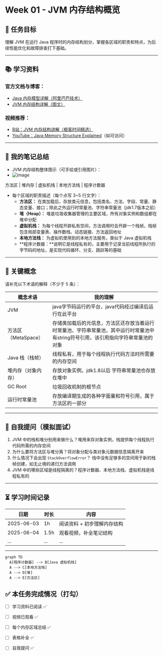 # Week 01 - JVM 内存结构概览

## 📌 任务目标

理解 JVM 在运行 Java 程序时的内存结构划分，掌握各区域的职责和特点，为后续性能优化和故障排查打下基础。

---

## 📚 学习资料

### 官方文档与博客：

- [Java 内存模型详解（阿里巴巴技术）](https://developer.aliyun.com/article/783606)
- [JVM 内存结构详解（图文）](https://www.cnblogs.com/ityouknow/p/12872845.html)

### 视频推荐：

- [B站：JVM 内存结构讲解（极客时间精选）](https://www.bilibili.com/video/BV1Xv411c7RN/)
- [YouTube：Java Memory Structure Explained](https://www.youtube.com/watch?v=Ej_02ICOIgs)（如可访问）

---

## 🧠 我的笔记总结

- JVM 内存结构整体图示（可手绘或引用图片）：
- ![image](https://github.com/user-attachments/assets/b462b79b-9c05-43ff-a195-32899f69d9a3)


方法区 | 堆内存 | 虚拟机栈 | 本地方法栈 | 程序计数器


- 每个区域的职责描述（每个点写 3~5 行文字）：
  - **方法区：** 在类加载后，存放类元信息，包括类名、方法、字段、常量、静态变量、接口；除此之外运行时常量池、字符串常量池（jdk1.7版本之前）
  - **堆（Heap）：** 堆是垃圾收集器管理的主要区域，所有对象实例和数组都在堆中分配
  - **虚拟机栈：** 为每个线程开辟私有空间，方法调用时会开辟一个栈帧，栈帧包含局部变量表、操作数栈、动态链接、方法返回地址
  - **本地方法栈：** 为虚拟机使用到的本地方法服务，类似于 Java 虚拟机栈
  - **程序计数器：**说明它是线程私有的，主要用于记录当前线程所执行的字节码的地址，是实现代码循环、分支、跳跃等的基础

---

## 📌 关键概念

请补充以下术语的解释（不少于 5 条）：

| 概念术语         | 我的理解                                       |
|------------------|------------------------------------------------|
| JVM              | java字节码运行的平台，java代码经过编译后运行在此平台                                             |
| 方法区（MetaSpace） |  存储类加载后的元信息，方法区还存放当着运行时常量池、字符串常量池，其中运行时常量池中有string符号引用，该引用指向字符串常量池的对象                                              |
| Java 栈（栈帧）     |   线程私有，用于每个线程执行代码方法时所需要的内存空间                                             |
| 堆内存（对象内存） |     存放对象实例，jdk1.8以后 字符串常量池也存放在堆中                                           |
| GC Root          |    垃圾回收机制的根节点                                            |
|运行时常量池	|存放编译期生成的各种字面量和符号引用，属于方法区的一部分|

---

## 🧪 自我提问（模拟面试）

1. JVM 中的栈和堆分别用来做什么？堆用来存对象实例，栈提供每个线程执行代码所需的内存空间
2. 为什么要将方法区与堆分离？将对象分配与类对象元数据信息隔离开来
3. 什么情况下会出现 `StackOverflowError`？ 栈中没有足够多的空间用于新的栈帧创建，如无止境的递归方法调用
4. JVM 中的哪些区域是线程隔离的？程序计数器、本地方法栈、虚拟机栈是线程私有的

---

## ⏳ 学习时间记录

| 日期       | 时长 | 内容                         |
|------------|------|------------------------------|
| 2025-06-03 | 1h   | 阅读资料 + 初步理解内存结构   |
| 2025-06-04 | 1.5h | 观看视频，补全笔记结构       |
| ...        | ...  | ...                          |

---

```mermaid
graph TD
  A[程序计数器] --> B[Java 虚拟机栈]
  A --> C[本地方法栈]
  A --> D[堆]
  A --> E[方法区]
```


## ✅ 本任务完成情况（打勾）

- [ ] 学习资料已阅读 ✅
- [ ] 视频已观看 ✅
- [ ] 每个内存区域总结 ✅
- [ ] 表格补全 ✅
- [ ] 自我提问 ✅


